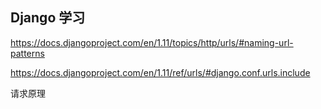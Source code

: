 ## Django 学习

https://docs.djangoproject.com/en/1.11/topics/http/urls/#naming-url-patterns

https://docs.djangoproject.com/en/1.11/ref/urls/#django.conf.urls.include

请求原理
